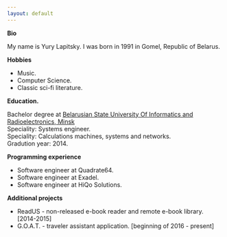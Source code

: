 ```yaml
---
layout: default
---
```


**Bio**

My name is Yury Lapitsky. I was born in 1991 in Gomel, Republic of Belarus. 

**Hobbies**

- Music.
- Computer Science.
- Classic sci-fi literature.

**Education.**

Bachelor degree at [Belarusian State University Of Informatics and Radioelectronics, Minsk](https://www.bsuir.by/)
<br>Speciality: Systems engineer. 
<br>Speciality: Calculations machines, systems and networks. 
<br>Gradution year: 2014.

**Programming experience**

- Software engineer at Quadrate64.
- Software engineer at Exadel.
- Software engineer at HiQo Solutions.

**Additional projects**

- ReadUS - non-released e-book reader and remote e-book library. [2014-2015]
- G.O.A.T. - traveler assistant application. [beginning of 2016 - present]